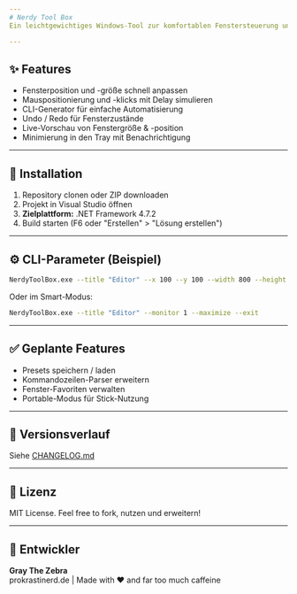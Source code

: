 ```yaml
---
# Nerdy Tool Box
Ein leichtgewichtiges Windows-Tool zur komfortablen Fenstersteuerung und Mausautomation.

---
```


## ✨ Features
  
- Fensterposition und -größe schnell anpassen
- Mauspositionierung und -klicks mit Delay simulieren
- CLI-Generator für einfache Automatisierung
- Undo / Redo für Fensterzustände
- Live-Vorschau von Fenstergröße & -position
- Minimierung in den Tray mit Benachrichtigung

---

## 🔧 Installation

1. Repository clonen oder ZIP downloaden
2. Projekt in Visual Studio öffnen
3. **Zielplattform:** .NET Framework 4.7.2
4. Build starten (F6 oder "Erstellen" > "Lösung erstellen")

---

## ⚙ CLI-Parameter (Beispiel)
```bash
NerdyToolBox.exe --title "Editor" --x 100 --y 100 --width 800 --height 600 --exit
```
Oder im Smart-Modus:
```bash
NerdyToolBox.exe --title "Editor" --monitor 1 --maximize --exit
```

---

## ✅ Geplante Features
- Presets speichern / laden
- Kommandozeilen-Parser erweitern
- Fenster-Favoriten verwalten
- Portable-Modus für Stick-Nutzung

---

## 📅 Versionsverlauf
Siehe [CHANGELOG.md](./CHANGELOG.md)

---

## 🚀 Lizenz
MIT License. Feel free to fork, nutzen und erweitern!

---

## 🚀 Entwickler
**Gray The Zebra**  
prokrastinerd.de | Made with ❤️ and far too much caffeine
